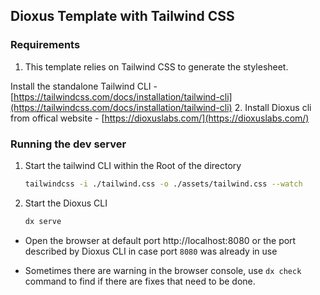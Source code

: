 ## Dioxus Template with Tailwind CSS

### Requirements
1. This template relies on Tailwind CSS to generate the stylesheet. 

Install the standalone Tailwind CLI - [https://tailwindcss.com/docs/installation/tailwind-cli](https://tailwindcss.com/docs/installation/tailwind-cli)
2. Install Dioxus cli from offical website - [https://dioxuslabs.com/](https://dioxuslabs.com/)


### Running the dev server
1. Start the tailwind CLI within the Root of the directory
    ```sh
    tailwindcss -i ./tailwind.css -o ./assets/tailwind.css --watch
    ```
2. Start the Dioxus CLI
    ```sh
    dx serve
    ```

- Open the browser at default port http://localhost:8080 or the port described by Dioxus CLI in case port `8080` was already in use

- Sometimes there are warning in the browser console, use `dx check` command to find if there are fixes that need to be done.